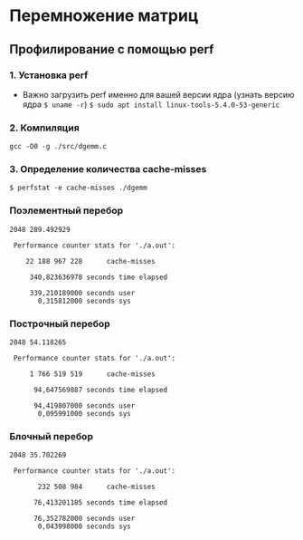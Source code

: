 # Перемножение матриц

## Профилирование с помощью perf

### 1. Установка perf

* Важно загрузить perf именно для вашей версии ядра (узнать версию ядра ````$ uname -r````)
````$ sudo apt install linux-tools-5.4.0-53-generic````

### 2. Компиляция
````gcc -O0 -g ./src/dgemm.c````

### 3. Определение количества cache-misses
````$ perfstat -e cache-misses ./dgemm````

### Поэлементный перебор
````
2048 289.492929

 Performance counter stats for './a.out':

    22 188 967 228      cache-misses                                                

     340,823636978 seconds time elapsed

     339,210189000 seconds user
       0,315812000 seconds sys
````

### Построчный перебор
````
2048 54.118265

 Performance counter stats for './a.out':

     1 766 519 519      cache-misses                                                

      94,647569887 seconds time elapsed

      94,419807000 seconds user
       0,095991000 seconds sys
````

### Блочный перебор
````
2048 35.702269

 Performance counter stats for './a.out':

       232 508 984      cache-misses                                                

      76,413201185 seconds time elapsed

      76,352782000 seconds user
       0,043998000 seconds sys
````
